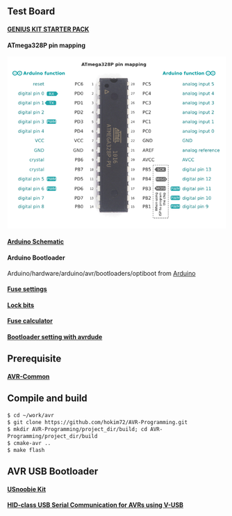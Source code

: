 ## Test Board

#### [GENIUS KIT STARTER PACK](http://kocoafab.cc/product/genius)
#### ATmega328P pin mapping
![ATmega328P pin mapping](ATmega328P_vs_Arduino_pin_mapping.png)
#### [Arduino Schematic](https://www.arduino.cc/en/uploads/Main/ArduinoNano30Schematic.pdf)
#### Arduino Bootloader
Arduino/hardware/arduino/avr/bootloaders/optiboot from [Arduino](https://github.com/arduino-org/Arduino)
#### [Fuse settings](http://www.martyncurrey.com/arduino-atmega-328p-fuse-settings/)
#### [Lock bits](http://www.avrfreaks.net/forum/lock-bits-1)
#### [Fuse calculator](http://eleccelerator.com/fusecalc/fusecalc.php?chip=atmega328p)
#### [Bootloader setting with avrdude](http://www.hackersworkbench.com/intro-to-bootloaders-for-avr)

## Prerequisite

#### [AVR-Common](https://github.com/hokim72/AVR-Common)

## Compile and build

```
$ cd ~/work/avr
$ git clone https://github.com/hokim72/AVR-Programming.git
$ mkdir AVR-Programming/project_dir/build; cd AVR-Programming/project_dir/build
$ cmake-avr ..
$ make flash
```

## AVR USB Bootloader

#### [USnoobie Kit](http://www.seeedstudio.com/wiki/Usnoobie_Kit)
#### [HID-class USB Serial Communication for AVRs using V-USB](http://rayshobby.net/hid-class-usb-serial-communication-for-avrs-using-v-usb/)
